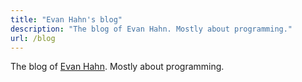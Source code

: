 ```yaml
---
title: "Evan Hahn's blog"
description: "The blog of Evan Hahn. Mostly about programming."
url: /blog
---
```


The blog of [Evan Hahn](/). Mostly about programming.

